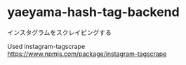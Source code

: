 # yaeyama-hash-tag-backend

インスタグラムをスクレイピングする

Used instagram-tagscrape  
https://www.npmjs.com/package/instagram-tagscrape